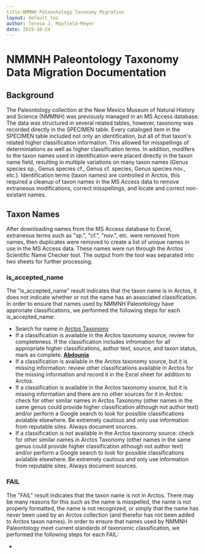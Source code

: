```yaml
---
title:NMMNH Paleontology Taxonomy Migration
layout: default_toc
author: Teresa J. Mayfield-Meyer
date: 2019-10-24
---
```

# NMMNH Paleontology Taxonomy Data Migration Documentation

## Background

The Paleontology collection at the New Mexico Museum of Natural History and Science (NMMNH) was previously managed in an MS Access database. The data was structured in several related tables, however, taxonomy was recorded directly in the SPECIMEN table. Every cataloged item in the SPECIMEN table included not only an identification, but all of that taxon's related higher classification information. This allowed for misspellings of determiniations as well as higher classification terms. In addition, modifers to the taxon names used in identification were placed directly in the taxon name field, resulting in multiple variations on many taxon names (Genus species sp., Genus species cf., Genus cf. species, Genus species nov., etc.). Identification terms (taxon names) are controlled in Arctos, this required a cleanup of taxon names in the MS Access data to remove extraneous modifications, correct misspellings, and locate and correct non-existant names.

## Taxon Names

After downloading names from the MS Access database to Excel, extraneous terms such as "sp.", "cf.", "nov.", etc. were removed from names, then duplicates were removed to create a list of unique names in use in the MS Access data. These names were run through the Arctos Scientific Name Checker tool. The output from the tool was separated into two sheets for further processing.

### is_accepted_name

The "is_accepted_name" result indicates that the taxon name is in Arctos, it does not indicate whether or not the name has an associated classification. In order to ensure that names used by NMMNH Paleontology have approriate classifications, we performed the following steps for each is_accepted_name:

* Search for name in [Arctos Taxonomy](http://arctos.database.museum/taxonomy.cfm) 
* If a classification is available in the Arctos taxonomy source, review for completeness. If the classification includes infromation for all appropriate higher classifications, author text, source, and taxon status, mark as complete. **[Abdounia](https://arctos.database.museum/name/Abdounia)** 
* If a classification is available in the Arctos taxonomy source, but it is missing information: review other classifications available in Arctos for the missing information and record it in the Excel sheet for addition to Arctos.   
* If a classification is available in the Arctos taxonomy source, but it is missing information and there are no other sources for it in Arctos: check for other similar names in Arctos Taxonomy (other names in the same genus could provide higher classification although not author text) and/or perform a Google search to look for possible classifications avialable elsewhere. Be extremely cautious and only use information from reputable sites. Always document sources. 
* If a classification is not available in the Arctos taxonomy source: check for other similar names in Arctos Taxonomy (other names in the same genus could provide higher classification although not author text) and/or perform a Google search to look for possible classifications avialable elsewhere. Be extremely cautious and only use information from reputable sites. Always document sources. 

### FAIL

The "FAIL" result indicates that the taxon name is not in Arctos. There may be many reasons for this such as the name is misspelled, the name is not properly formatted, the name is not recognized, or simply that the name has never been used by an Arctos collection (and therefor has not been added to Arctos taxon names). In order to ensure that names used by NMMNH Paleontology meet current standards of taxonomic classification, we performed the following steps for each FAIL: 

* 




